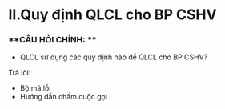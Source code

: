 # II.Quy định QLCL cho BP CSHV

### **CÂU HỎI CHÍNH: **

* QLCL sử dụng các quy định nào để QLCL cho BP CSHV?

Trả lời: 

* Bộ mã lỗi
* Hướng dẫn chấm cuộc gọi

